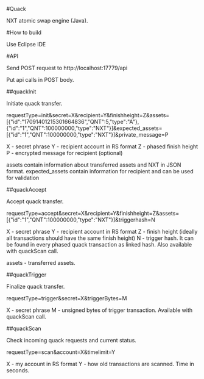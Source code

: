#Quack

NXT atomic swap engine (Java).

#How to build

Use Eclipse IDE

#API

Send POST request to http://localhost:17779/api

Put api calls in POST body.

##quackInit

Initiate quack transfer.

requestType=init&secret=X&recipient=Y&finishheight=Z&assets=[{"id":"17091401215301664836","QNT":5,"type":"A"},{"id":"1","QNT":100000000,"type":"NXT"}]&expected_assets=[{"id":"1","QNT":100000000,"type":"NXT"}]&private_message=P

X - secret phrase
Y - recipient account in RS format
Z - phased finish height
P - encrypted message for recipient (optional)

assets contain information about transferred assets and NXT in JSON format.
expected_assets contain information for recipient and can be used for validation

##quackAccept

Accept quack transfer.

requestType=accept&secret=X&recipient=Y&finishheight=Z&assets=[{"id":"1","QNT":100000000,"type":"NXT"}]&triggerhash=N

X - secret phrase
Y - recipient account in RS format
Z - finish height (ideally all transactions should have the same finish height)
N - trigger hash. It can be found in every phased quack transaction as linked hash. Also available with quackScan call.

assets - transferred assets.

##quackTrigger

Finalize quack transfer.

requestType=trigger&secret=X&triggerBytes=M

X - secret phrase
M - unsigned bytes of trigger transaction. Available with quackScan call.

##quackScan

Check incoming quack requests and current status.

requestType=scan&account=X&timelimit=Y

X - my account in RS format
Y - how old transactions are scanned. Time in seconds.